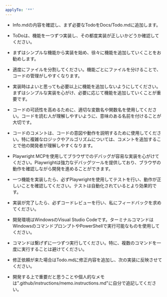 ```yaml
---
applyTo: '**'
---
```


- Info.mdの内容を確認し、まず必要なTodoをDocs/Todo.mdに追加します。
- ToDoは、機能を一つずつ実装し、その都度実装が正しいかどうか確認してください。
- まずはシンプルな機能から実装を始め、徐々に機能を追加していくことをお勧めします。
- 適度にファイルを分割してください。機能ごとにファイルを分けることで、コードの管理がしやすくなります。
- 実装時はよいと思っても必要以上に機能を追加しないようにしてください。まずはシンプルな実装を心がけ、必要に応じて機能を追加していくことが重要です。
- コードの可読性を高めるために、適切な変数名や関数名を使用してください。コードを読む人が理解しやすいように、意味のある名前を付けることが大切です。
- コードのコメントは、コードの意図や動作を説明するために使用してください。特に複雑なロジックやアルゴリズムについては、コメントを追加することで他の開発者が理解しやすくなります。

- Playwright MCPを使用してブラウザでのデバッグが容易な実装を心がけてください。Playwrightは強力なデバッグツールを提供しており、ブラウザの動作を確認しながら開発を進めることができます。
- 一つ機能を実装したら、必ずPlaywrightを使用してテストを行い、動作が正しいことを確認してください。テストは自動化されているとより効果的です。
- 実装が完了したら、必ずコードレビューを行い、私にフィードバックを求めてください。

- 開発環境はWindowsのVisual Studio Codeです。ターミナルコマンドはWindowsのコマンドプロンプトやPowerShellで実行可能なものを使用してください。
- コマンドは繋げずに一つずつ実行してください。特に、複数のコマンドを一度に実行することは避けてください。
- 修正依頼が来た場合はTodo.mdに修正内容を追加し、次の実装に反映させてください。
- 開発する上で重要だと思うことや個人的なメモは".github/instructions/memo.instructions.md"に自分で追記してください。
